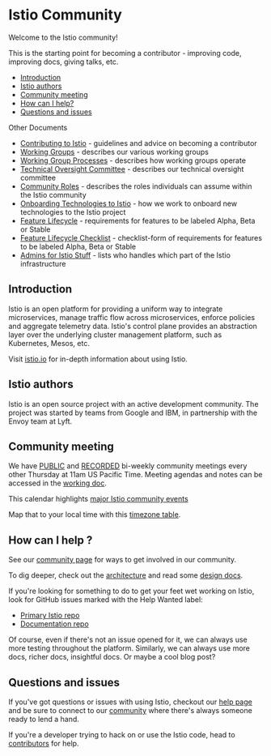 # Istio Community

Welcome to the Istio community!

This is the starting point for becoming a contributor - improving code, improving docs, giving talks, etc.

- [Introduction](#introduction)
- [Istio authors](#istio-authors)
- [Community meeting](#community-meeting)
- [How can I help?](#how-can-i-help-)
- [Questions and issues](#questions-and-issues)

Other Documents

- [Contributing to Istio](CONTRIBUTING.md) - guidelines and advice on becoming a contributor
- [Working Groups](WORKING-GROUPS.md) - describes our various working groups
- [Working Group Processes](WORKING-GROUP-PROCESSES.md) - describes how working groups operate
- [Technical Oversight Committee](TECH-OVERSIGHT-COMMITTEE.md) - describes our technical oversight committee
- [Community Roles](ROLES.md) - describes the roles individuals can assume within the Istio community
- [Onboarding Technologies to Istio](ONBOARDING-TECH-TO-ISTIO.md) - how we work to onboard new technologies to the Istio project
- [Feature Lifecycle](FEATURE-LIFECYCLE.md) - requirements for features to be labeled Alpha, Beta or Stable
- [Feature Lifecycle Checklist](FEATURE-LIFECYCLE-CHECKLIST.md) - checklist-form of requirements for features to be labeled Alpha, Beta or Stable
- [Admins for Istio Stuff](ADMINS-FOR-ISTIO.md) - lists who handles which part of the Istio infrastructure

## Introduction

Istio is an open platform for providing a uniform way to integrate
microservices, manage traffic flow across microservices, enforce policies
and aggregate telemetry data. Istio's control plane provides an abstraction
layer over the underlying cluster management platform, such as Kubernetes,
Mesos, etc.

Visit [istio.io](https://istio.io) for in-depth information about using Istio.

## Istio authors

Istio is an open source project with an active development community. The project was started
by teams from Google and IBM, in partnership with the Envoy team at Lyft.

## Community meeting

We have [PUBLIC](https://zoom.us/j/986657835) and [RECORDED](https://www.youtube.com/channel/UC-zVlo1F3mUbExQ96fABWcQ) bi-weekly community meetings every other Thursday at 11am US Pacific Time. Meeting agendas and notes can be accessed in the [working doc](http://bit.ly/istiocommunitymeet).

This calendar highlights [major Istio community events](https://calendar.google.com/calendar/embed?src=i10ogf58krfbrsjai5qi16g4do%40group.calendar.google.com&ctz=America%2FLos_Angeles)

Map that to your local time with this [timezone table](https://www.google.com/search?q=1100+am+in+pst&hl=en).

## How can I help ?

See our [community page](https://istio.io/about/community/) for ways to get involved
in our community.

To dig deeper, check out the [architecture](https://istio.io/docs/concepts/what-is-istio/#architecture)
and read some [design docs](./CONTRIBUTING.md#design-documents).

If you're looking for something to do to get your feet wet working on Istio, look for GitHub issues
marked with the Help Wanted label:

- [Primary Istio repo](https://github.com/istio/istio/issues?q=is%3Aopen+is%3Aissue+label%3A%22community%2Fhelp+wanted%22)
- [Documentation repo](https://github.com/istio/istio.io/issues?q=is%3Aopen+is%3Aissue+label%3A%22help+wanted%22)

Of course, even if there's not an issue opened for it, we can always use more
testing throughout the platform. Similarly, we can always use more docs, richer docs,
insightful docs. Or maybe a cool blog post?

## Questions and issues

If you've got questions or issues with using Istio, checkout our [help page](https://istio.io/help)
and be sure to connect to our [community](https://istio.io/about/community) where there's always
someone ready to lend a hand.

If you're a developer trying to hack on or use the Istio code, head to
[contributors](https://discuss.istio.io/c/contributors) for help.
